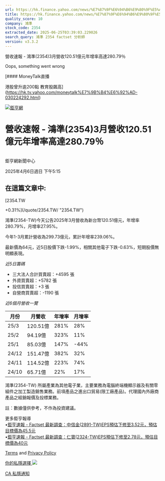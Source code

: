 ```yaml
---
url: https://hk.finance.yahoo.com/news/%E7%87%9F%E6%94%B6%E9%80%9F%E5%A0%B1-%E9%B4%BB%E6%BA%96-2354-3%E6%9C%88%E7%87%9F%E6%94%B6120-51%E5%84%84%E5%85%83%E5%B9%B4%E5%A2%9E%E7%8E%87%E9%AB%98%E9%81%94280-001526394.html
title: https://hk.finance.yahoo.com/news/%E7%87%9F%E6%94%B6%E9%80%9F%E5%A0%B1-%E9%B4%BB%E6%BA%96-2354-3%E6%
quality_score: 10
company: 鴻準
stock_code: 2354
extracted_date: 2025-06-25T03:39:03.229026
search_query: 鴻準 2354 factset 分析師
version: v3.3.2
---
```


營收速報 - 鴻準(2354)3月營收120.51億元年增率高達280.79％ 


Oops, something went wrong

 

[#### MoneyTalk直播

港股曾升逾200點 教育股飆高](https://hk.tv.yahoo.com/moneytalk%E7%9B%B4%E6%92%AD-030224292.html)

[![鉅亨網](https://s.yimg.com/ny/api/res/1.2/UM5hrThmhlnSiBO4o4qlLg--/YXBwaWQ9aGlnaGxhbmRlcjt3PTE0NjtoPTQ4O2NmPXdlYnA-/https://s.yimg.com/os/creatr-uploaded-images/2020-01/147c7630-36ab-11ea-ae7c-5ee7a0016555)](http://www.cnyes.com/ "鉅亨網")

# 營收速報 - 鴻準(2354)3月營收120.51億元年增率高達280.79％

![](data:image/gif;base64,R0lGODlhAQABAIAAAAAAAP///ywAAAAAAQABAAACAUwAOw==)

鉅亨網新聞中心

2025年4月6日週日 下午5:15

## 在這篇文章中:

[2354.TW

+0.31%](/quote/2354.TW/ "2354.TW")

鴻準(2354-TW)今天公告2025年3月營收為新台幣120.51億元，年增率280.79%，月增率27.95%。

今年1-3月累計營收為299.73億元，累計年增率239.06%。

最新價為64元，近5日股價下跌-1.99%，相關其他電子下跌-0.63%，短期股價無明顯表現。

*近5日籌碼*

* 三大法人合計買賣超：+4595 張
* 外資買賣超：+5782 張
* 投信買賣超：+3 張
* 自營商買賣超：-1190 張

*近6個月營收一覽*

| 月份 | 月營收 | 年增率 | 月增率 |
| --- | --- | --- | --- |
| 25/3 | 120.51億 | 281% | 28% |
| 25/2 | 94.19億 | 323% | 11% |
| 25/1 | 85.03億 | 147% | -44% |
| 24/12 | 151.47億 | 382% | 32% |
| 24/11 | 114.52億 | 223% | 74% |
| 24/10 | 65.71億 | 22% | 17% |

鴻準(2354-TW) 所屬產業為其他電子業，主要業務為電腦終端機顯示器及有關零組件之加工製造銷售業務。前項產品之進出口貿易(限工廠產品)。代理國內外廠商產品之經銷報價及投標業務。

註：數據僅供參考，不作為投資建議。

更多鉅亨報導  
•[鉅亨速報 - Factset 最新調查：中信金(2891-TW)EPS預估下修至3.52元，預估目標價為45.5元](https://news.cnyes.com/news/id/5923036?utm_source=yahoo&utm_medium=RSS&utm_campaign=relate)  
•[鉅亨速報 - Factset 最新調查：仁寶(2324-TW)EPS預估下修至2.78元，預估目標價為40元](https://news.cnyes.com/news/id/5923037?utm_source=yahoo&utm_medium=RSS&utm_campaign=relate)

[Terms](https://guce.yahoo.com/terms?locale=zh-Hant-HK)  and [Privacy Policy](https://guce.yahoo.com/privacy-policy?locale=zh-Hant-HK)

[你的私隱選擇 ![](https://s.yimg.com/dv/static/siteApp/img/privacy-choice-control.png)](https://guce.yahoo.com/state-controls?locale=zh-Hant-HK&state=CA)

[CA 私隱通知](https://guce.yahoo.com/ca-notice?locale=zh-Hant-HK)